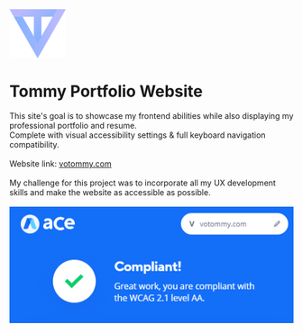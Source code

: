 <img src="assets/logo.svg" width="100px">
<h1>Tommy Portfolio Website</h1>
This site's goal is to showcase my frontend abilities while also displaying my professional portfolio and resume.<br>
Complete with visual accessibility settings & full keyboard navigation compatibility.
<br><br>
Website link: <a href="https://votommy.github.io/portfolio-website/" target="_blank" rel="noopener noreferrer">votommy.com</a>
<br><br>
My challenge for this project was to incorporate all my UX development skills and make the website as accessible as possible.
<br><br>
<img src="assets/AccessibilityScore.png">

